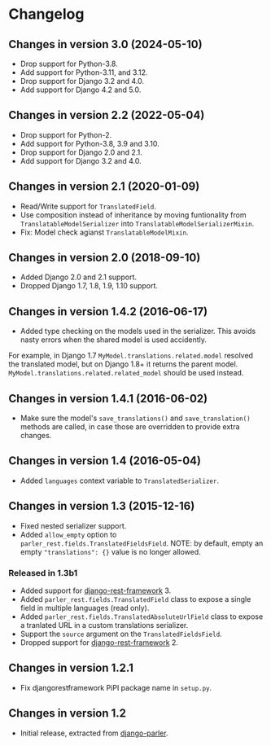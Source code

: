 # Changelog

## Changes in version 3.0 (2024-05-10)

* Drop support for Python-3.8.
* Add support for Python-3.11, and 3.12.
* Drop support for Django 3.2 and 4.0.
* Add support for Django 4.2 and 5.0.

## Changes in version 2.2 (2022-05-04)

* Drop support for Python-2.
* Add support for Python-3.8, 3.9 and 3.10.
* Drop support for Django 2.0 and 2.1.
* Add support for Django 3.2 and 4.0.


## Changes in version 2.1 (2020-01-09)

* Read/Write support for `TranslatedField`.
* Use composition instead of inheritance by moving funtionality from `TranslatableModelSerializer`
  into `TranslatableModelSerializerMixin`.
* Fix: Model check agianst `TranslatableModelMixin`.


## Changes in version 2.0 (2018-09-10)

* Added Django 2.0 and 2.1 support.
* Dropped Django 1.7, 1.8, 1.9, 1.10 support.


## Changes in version 1.4.2 (2016-06-17)

* Added type checking on the models used in the serializer.
  This avoids nasty errors when the shared model is used accidently.

For example, in Django 1.7 `MyModel.translations.related.model` resolved the translated model,
but on Django 1.8+ it returns the parent model. `MyModel.translations.related.related_model`
should be used instead.


## Changes in version 1.4.1 (2016-06-02)

* Make sure the model's `save_translations()` and `save_translation()` methods are called,
  in case those are overridden to provide extra changes.


## Changes in version 1.4 (2016-05-04)

* Added `languages` context variable to `TranslatedSerializer`.


## Changes in version 1.3 (2015-12-16)

* Fixed nested serializer support.
* Added `allow_empty` option to `parler_rest.fields.TranslatedFieldsField`.
  NOTE: by default, empty an empty `"translations": {}` value is no longer allowed.

### Released in 1.3b1

* Added support for [django-rest-framework](https://github.com/tomchristie/django-rest-framework) 3.
* Added `parler_rest.fields.TranslatedField` class to expose a single field in multiple languages (read only).
* Added `parler_rest.fields.TranslatedAbsoluteUrlField` class to expose a tranlated URL in a custom translations serializer.
* Support the `source` argument on the `TranslatedFieldsField`.
* Dropped support for [django-rest-framework](https://github.com/tomchristie/django-rest-framework) 2.


## Changes in version 1.2.1

* Fix djangorestframework PiPI package name in `setup.py`.


## Changes in version 1.2

* Initial release, extracted from [django-parler](https://github.com/django-parler/django-parler).
